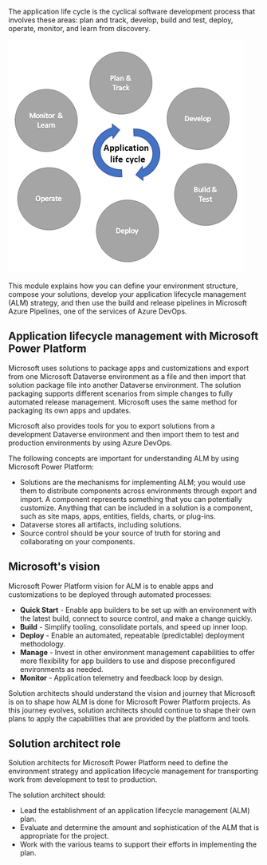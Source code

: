 The application life cycle is the cyclical software development process that involves these areas: plan and track, develop, build and test, deploy, operate, monitor, and learn from discovery.

![Diagram of application lifecycle management.](../media/1-alm.png)

This module explains how you can define your environment structure, compose your solutions, develop your application lifecycle management (ALM) strategy, and then use the build and release pipelines in Microsoft Azure Pipelines, one of the services of Azure DevOps.

## Application lifecycle management with Microsoft Power Platform

Microsoft uses solutions to package apps and customizations and export from one Microsoft Dataverse environment as a file and then import that solution package file into another Dataverse environment. The solution packaging supports different scenarios from simple changes to fully automated release management. Microsoft uses the same method for packaging its own apps and updates.

Microsoft also provides tools for you to export solutions from a development Dataverse environment and then import them to test and production environments by using Azure DevOps.

The following concepts are important for understanding ALM by using Microsoft Power Platform:

- Solutions are the mechanisms for implementing ALM; you would use them to distribute components across environments through export and import. A component represents something that you can potentially customize. Anything that can be included in a solution is a component, such as site maps, apps, entities, fields, charts, or plug-ins.
- Dataverse stores all artifacts, including solutions.
- Source control should be your source of truth for storing and collaborating on your components.

## Microsoft's vision

Microsoft Power Platform vision for ALM is to enable apps and customizations to be deployed through automated processes: 

- **Quick Start** - Enable app builders to be set up with an environment with the latest build, connect to source control, and make a change quickly.
- **Build** - Simplify tooling, consolidate portals, and speed up inner loop.
- **Deploy** - Enable an automated, repeatable (predictable) deployment methodology.
- **Manage** - Invest in other environment management capabilities to offer more flexibility for app builders to use and dispose preconfigured environments as needed.
- **Monitor** - Application telemetry and feedback loop by design.

Solution architects should understand the vision and journey that Microsoft is on to shape how ALM is done for Microsoft Power Platform projects.  As this journey evolves, solution architects should continue to shape their own plans to apply the capabilities that are provided by the platform and tools.

## Solution architect role

Solution architects for Microsoft Power Platform need to define the environment strategy and application lifecycle management for transporting work from development to test to production.

The solution architect should:

- Lead the establishment of an application lifecycle management (ALM) plan.
- Evaluate and determine the amount and sophistication of the ALM that is appropriate for the project.
- Work with the various teams to support their efforts in implementing the plan.

